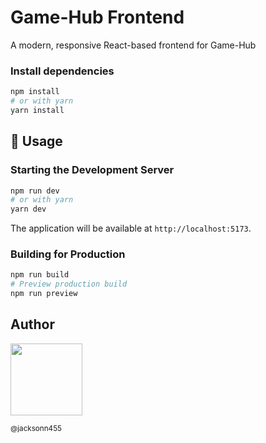 # Game-Hub Frontend

A modern, responsive React-based frontend for Game-Hub

### Install dependencies

```bash
npm install
# or with yarn
yarn install
```

## 🎯 Usage

### Starting the Development Server

```bash
npm run dev
# or with yarn
yarn dev
```

The application will be available at `http://localhost:5173`.

### Building for Production

```bash
npm run build
# Preview production build
npm run preview
```

## Author

<img src="https://avatars1.githubusercontent.com/u/46221221?s=460&u=0d161e390cdad66e925f3d52cece6c3e65a23eb2&v=4" width=115>  

<sub>@jacksonn455</sub>